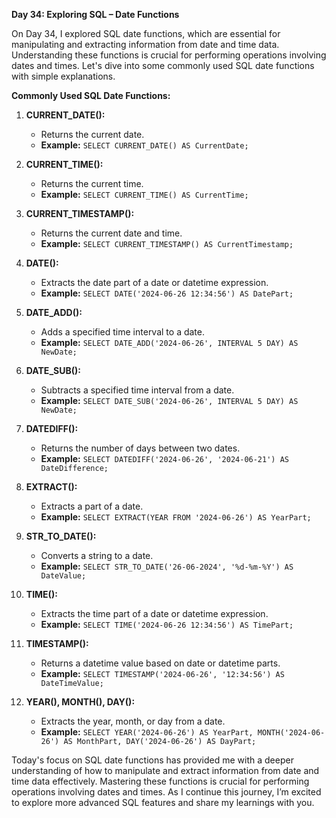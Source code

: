 **Day 34: Exploring SQL – Date Functions**

 On Day 34, I explored SQL date functions, which are essential for manipulating and extracting information from date and time data. Understanding these functions is crucial for performing operations involving dates and times. Let's dive into some commonly used SQL date functions with simple explanations.

**Commonly Used SQL Date Functions:**

1. **CURRENT_DATE():**
   - Returns the current date.
   - **Example:** `SELECT CURRENT_DATE() AS CurrentDate;`

2. **CURRENT_TIME():**
   - Returns the current time.
   - **Example:** `SELECT CURRENT_TIME() AS CurrentTime;`

3. **CURRENT_TIMESTAMP():**
   - Returns the current date and time.
   - **Example:** `SELECT CURRENT_TIMESTAMP() AS CurrentTimestamp;`

4. **DATE():**
   - Extracts the date part of a date or datetime expression.
   - **Example:** `SELECT DATE('2024-06-26 12:34:56') AS DatePart;`

5. **DATE_ADD():**
   - Adds a specified time interval to a date.
   - **Example:** `SELECT DATE_ADD('2024-06-26', INTERVAL 5 DAY) AS NewDate;`

6. **DATE_SUB():**
   - Subtracts a specified time interval from a date.
   - **Example:** `SELECT DATE_SUB('2024-06-26', INTERVAL 5 DAY) AS NewDate;`

7. **DATEDIFF():**
   - Returns the number of days between two dates.
   - **Example:** `SELECT DATEDIFF('2024-06-26', '2024-06-21') AS DateDifference;`

8. **EXTRACT():**
   - Extracts a part of a date.
   - **Example:** `SELECT EXTRACT(YEAR FROM '2024-06-26') AS YearPart;`

9. **STR_TO_DATE():**
   - Converts a string to a date.
   - **Example:** `SELECT STR_TO_DATE('26-06-2024', '%d-%m-%Y') AS DateValue;`

10. **TIME():**
    - Extracts the time part of a date or datetime expression.
    - **Example:** `SELECT TIME('2024-06-26 12:34:56') AS TimePart;`

11. **TIMESTAMP():**
    - Returns a datetime value based on date or datetime parts.
    - **Example:** `SELECT TIMESTAMP('2024-06-26', '12:34:56') AS DateTimeValue;`

12. **YEAR(), MONTH(), DAY():**
    - Extracts the year, month, or day from a date.
    - **Example:** `SELECT YEAR('2024-06-26') AS YearPart, MONTH('2024-06-26') AS MonthPart, DAY('2024-06-26') AS DayPart;`


Today's focus on SQL date functions has provided me with a deeper understanding of how to manipulate and extract information from date and time data effectively. Mastering these functions is crucial for performing operations involving dates and times. As I continue this journey, I’m excited to explore more advanced SQL features and share my learnings with you.
